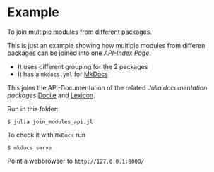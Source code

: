 # Example

To join multiple modules from different packages.

This is just an example showing how multiple modules from differen packages can be joined into one
*API-Index Page*.

* It uses different grouping for the 2 packages
* It has a `mkdocs.yml` for [MkDocs](https://github.com/mkdocs/mkdocs)

This joins the API-Documentation of the related *Julia documentation packages*
[Docile](https://github.com/MichaelHatherly/Docile.jl) and
[Lexicon](https://github.com/MichaelHatherly/Lexicon.jl).


Run in this folder:

```
$ julia join_modules_api.jl
```

To check it with `MkDocs` run

```
$ mkdocs serve
```

Point a webbrowser to `http://127.0.0.1:8000/`
